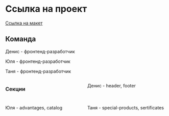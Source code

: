# Ссылка на проект
<a href="https://www.figma.com/file/kJm0F20PPjTDsvsEJfpKK2/FREE-%7C-Cablerrr---Online-Cable-Wholesale-Store-(Community)-(Copy)?type=design&node-id=1314%3A7264&mode=design&t=IJLNkPblEdYLHM8k-1">Ссылка на макет</a>

<h2>Команда</h2>
	<p>Денис - фронтенд-разработчик</p>
	<p>Юля - фронтенд-разработчик</p>
	<p>Таня - фронтенд-разработчик</p>
<div style="display: grid; grid-template-columns: 1fr 1fr; gap: 10px;">
	<h3>Секции</h3>
	<p>Денис - header, footer</p>
	<p>Юля - advantages, catalog</p>
	<p>Таня - special-products, sertificates</p>
</div>